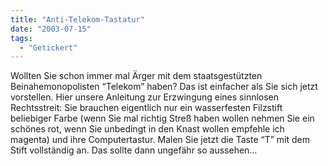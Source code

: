 ```yaml
---
title: "Anti-Telekom-Tastatur"
date: "2003-07-15"
tags:
  - "Getickert"
---
```


Wollten Sie schon immer mal Ärger mit dem staatsgestützten Beinahemonopolisten “Telekom” haben? Das ist einfacher als Sie sich jetzt vorstellen. Hier unsere Anleitung zur Erzwingung eines sinnlosen Rechtsstreit: Sie brauchen eigentlich nur ein wasserfesten Filzstift beliebiger Farbe (wenn Sie mal richtig Streß haben wollen nehmen Sie ein schönes rot, wenn Sie unbedingt in den Knast wollen empfehle ich magenta) und ihre Computertastur. Malen Sie jetzt die Taste “T” mit dem Stift vollständig an. Das sollte dann ungefähr so aussehen…
